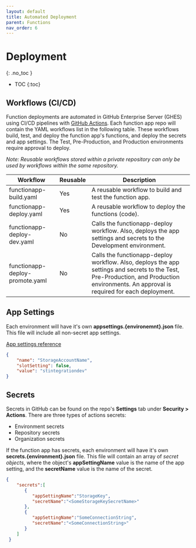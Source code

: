 ```yaml
---
layout: default
title: Automated Deployment
parent: Functions
nav_order: 6
---
```


# Deployment
{: .no_toc }

- TOC
{:toc}

## Workflows (CI/CD)

Function deployments are automated in GitHub Enterprise Server (GHES) using 
CI/CD pipelines with 
[GitHub Actions](https://docs.github.com/en/actions/learn-github-actions/understanding-github-actions). 
Each function app repo will contain the YAML workflows list in the following 
table. These workflows build, test, and deploy the function app's functions, 
and deploy the secrets and app settings. The Test, Pre-Production, and 
Production environments require approval to deploy.

_Note: Reusable workflows stored within a private repository can only 
be used by workflows within the same repository._

| Workflow                          | Reusable  | Description |
| --------------------------------- | --------- | ------ |
| functionapp-build.yaml            | Yes       | A reusable workflow to build and test the function app. | 
| functionapp-deploy.yaml           | Yes       | A reusable workflow to deploy the functions (code). | 
| functionapp-deploy-dev.yaml       | No        | Calls the functionapp-deploy workflow. Also, deploys the app settings and secrets to the Development environment. |
| functionapp-deploy-promote.yaml   | No        | Calls the functionapp-deploy workflow. Also, deploys the app settings and secrets to the Test, Pre-Production, and Production environments. An approval is required for each deployment. |

## App Settings

Each environment will have it's own **appsettings.{environemnt}.json** file. 
This file will include all non-secret app settings.

[App settings reference](https://learn.microsoft.com/en-us/azure/azure-functions/functions-app-settings)

``` json
{
    "name": "StorageAccountName",
    "slotSetting": false,
    "value": "stintegrationdev"
}
```

## Secrets

Secrets in GitHub can be found on the repo's **Settings** tab 
under **Security > Actions**. There are three types of actions secrets:

- Environment secrets
- Repository secrets
- Organization secrets

If the function app has secrets, each environment will have it's 
own **secrets.{environment}.json** file. This file will contain an array of 
_secret objects_, where the object's **appSettingName** value is the name 
of the app setting, and the **secretName** value is the name of the secret.

``` json
{
    "secrets":[
       {
          "appSettingName":"StorageKey",
          "secretName":"<SomeStorageKeySecretName>"
       },
       {
          "appSettingName":"SomeConnectionString",
          "secretName":"<SomeConnectionString>"
       }
    ]
 }
```

